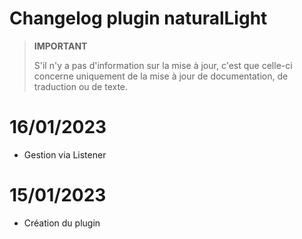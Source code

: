 # Changelog plugin naturalLight

>**IMPORTANT**
>
>S'il n'y a pas d'information sur la mise à jour, c'est que celle-ci concerne uniquement de la mise à jour de documentation, de traduction ou de texte.


# 16/01/2023

- Gestion via Listener

# 15/01/2023

- Création du plugin
